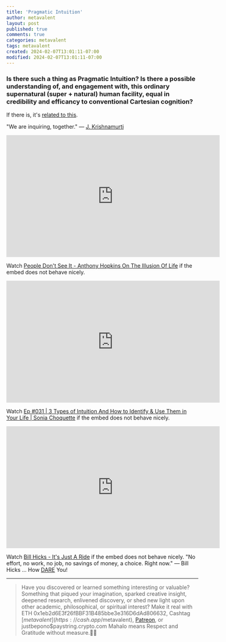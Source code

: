 ```yaml
---
title: 'Pragmatic Intuition'
author: metavalent
layout: post
published: true
comments: true
categories: metavalent
tags: metavalent
created: 2024-02-07T13:01:11-07:00
modified: 2024-02-07T13:01:11-07:00
---
```


### Is there such a thing as Pragmatic Intuition? Is there a possible understanding of, and engagement with, this ordinary supernatural (super + natural) human facility, equal in credibility and efficancy to conventional Cartesian cognition?

If there is, it's [related to this](https://marshallmcluhanspeaks.com/soundbites/the-future-of-the-future-is-the-present).

"We are inquiring, together." &mdash; [J. Krishnamurti](https://link.springer.com/chapter/10.1007/978-3-031-40074-2_6)

<!-- YouTube Player -->
<iframe id="ytplayer" type="text/html" class="center" width="560" height="320"
  src="https://www.youtube.com/embed/BASeIjL0Gbc"
  frameborder="0"></iframe>

Watch [People Don't See It - Anthony Hopkins On The Illusion Of Life](https://youtu.be/BASeIjL0Gbc) if the embed does not behave nicely.

<!-- YouTube Player -->
<iframe id="ytplayer" type="text/html" class="center" width="560" height="320"
  src="https://www.youtube.com/embed/B-gIpaE-cLg"
  frameborder="0"></iframe>

Watch [Ep #031 \| 3 Types of Intuition And How to Identify & Use Them in Your Life \| Sonia Choquette](https://youtu.be/B-gIpaE-cLg) if the embed does not behave nicely.

<!-- YouTube Player -->
<iframe id="ytplayer" type="text/html" class="center" width="560" height="320"
  src="https://www.youtube.com/embed/https://youtu.be/KgzQuE1pR1w?t=5"
  frameborder="0"></iframe>

Watch [Bill Hicks - It's Just A Ride](https://youtu.be/KgzQuE1pR1w?t=5) if the embed does not behave nicely. "No effort, no work, no job, no savings of money, a choice. Right now." &mdash; Bill Hicks ... How [DARE](https://metavalent.com/metavalent/2024/02/05/13-58-06.html) You!


---
> Have you discovered or learned something interesting or valuable? Something that piqued your imagination, sparked creative insight, deepened research, enlivened discovery, or shed new light upon other academic, philosophical, or spiritual interest? Make it real with ETH 0x1eb2d6E3f26fBBF31B485bbe3e316D6dAd806632, Cashtag [$metavalent](https://cash.app/$metavalent), [Patreon](https://patreon.com/metavalent), or justbepono$paystring.crypto.com Mahalo means Respect and Gratitude without measure.🙏🏼
